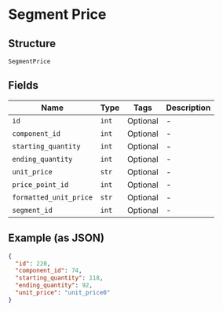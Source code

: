 
# Segment Price

## Structure

`SegmentPrice`

## Fields

| Name | Type | Tags | Description |
|  --- | --- | --- | --- |
| `id` | `int` | Optional | - |
| `component_id` | `int` | Optional | - |
| `starting_quantity` | `int` | Optional | - |
| `ending_quantity` | `int` | Optional | - |
| `unit_price` | `str` | Optional | - |
| `price_point_id` | `int` | Optional | - |
| `formatted_unit_price` | `str` | Optional | - |
| `segment_id` | `int` | Optional | - |

## Example (as JSON)

```json
{
  "id": 220,
  "component_id": 74,
  "starting_quantity": 118,
  "ending_quantity": 92,
  "unit_price": "unit_price0"
}
```


